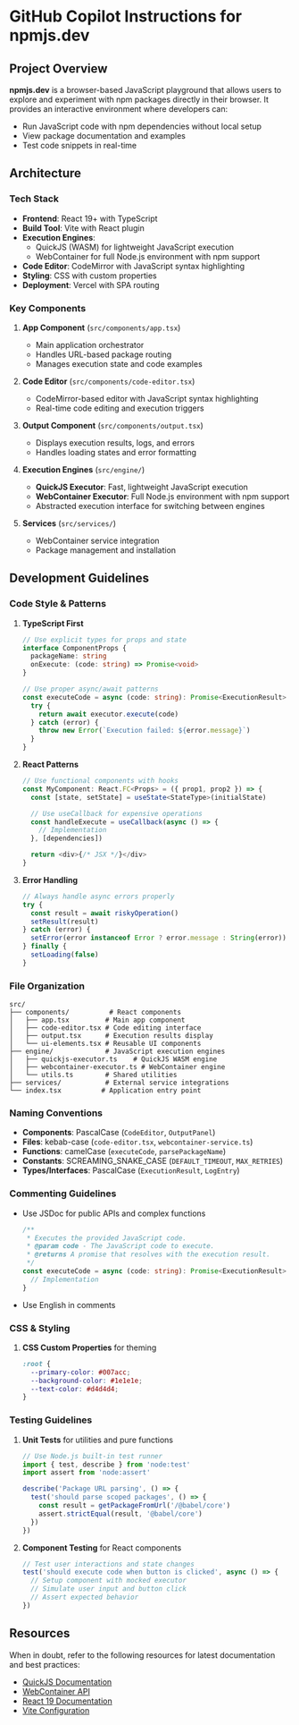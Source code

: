# GitHub Copilot Instructions for npmjs.dev

## Project Overview

**npmjs.dev** is a browser-based JavaScript playground that allows users to explore and experiment with npm packages directly in their browser. It provides an interactive environment where developers can:

- Run JavaScript code with npm dependencies without local setup
- View package documentation and examples
- Test code snippets in real-time

## Architecture

### Tech Stack

- **Frontend**: React 19+ with TypeScript
- **Build Tool**: Vite with React plugin
- **Execution Engines**:
  - QuickJS (WASM) for lightweight JavaScript execution
  - WebContainer for full Node.js environment with npm support
- **Code Editor**: CodeMirror with JavaScript syntax highlighting
- **Styling**: CSS with custom properties
- **Deployment**: Vercel with SPA routing

### Key Components

1. **App Component** (`src/components/app.tsx`)
   - Main application orchestrator
   - Handles URL-based package routing
   - Manages execution state and code examples

2. **Code Editor** (`src/components/code-editor.tsx`)
   - CodeMirror-based editor with JavaScript syntax highlighting
   - Real-time code editing and execution triggers

3. **Output Component** (`src/components/output.tsx`)
   - Displays execution results, logs, and errors
   - Handles loading states and error formatting

4. **Execution Engines** (`src/engine/`)
   - **QuickJS Executor**: Fast, lightweight JavaScript execution
   - **WebContainer Executor**: Full Node.js environment with npm support
   - Abstracted execution interface for switching between engines

5. **Services** (`src/services/`)
   - WebContainer service integration
   - Package management and installation

## Development Guidelines

### Code Style & Patterns

1. **TypeScript First**

   ```typescript
   // Use explicit types for props and state
   interface ComponentProps {
     packageName: string
     onExecute: (code: string) => Promise<void>
   }

   // Use proper async/await patterns
   const executeCode = async (code: string): Promise<ExecutionResult> => {
     try {
       return await executor.execute(code)
     } catch (error) {
       throw new Error(`Execution failed: ${error.message}`)
     }
   }
   ```

2. **React Patterns**

   ```typescript
   // Use functional components with hooks
   const MyComponent: React.FC<Props> = ({ prop1, prop2 }) => {
     const [state, setState] = useState<StateType>(initialState)

     // Use useCallback for expensive operations
     const handleExecute = useCallback(async () => {
       // Implementation
     }, [dependencies])

     return <div>{/* JSX */}</div>
   }
   ```

3. **Error Handling**
   ```typescript
   // Always handle async errors properly
   try {
     const result = await riskyOperation()
     setResult(result)
   } catch (error) {
     setError(error instanceof Error ? error.message : String(error))
   } finally {
     setLoading(false)
   }
   ```

### File Organization

```
src/
├── components/          # React components
│   ├── app.tsx         # Main app component
│   ├── code-editor.tsx # Code editing interface
│   ├── output.tsx      # Execution results display
│   └── ui-elements.tsx # Reusable UI components
├── engine/             # JavaScript execution engines
│   ├── quickjs-executor.ts    # QuickJS WASM engine
│   ├── webcontainer-executor.ts # WebContainer engine
│   └── utils.ts        # Shared utilities
├── services/           # External service integrations
└── index.tsx          # Application entry point
```

### Naming Conventions

- **Components**: PascalCase (`CodeEditor`, `OutputPanel`)
- **Files**: kebab-case (`code-editor.tsx`, `webcontainer-service.ts`)
- **Functions**: camelCase (`executeCode`, `parsePackageName`)
- **Constants**: SCREAMING_SNAKE_CASE (`DEFAULT_TIMEOUT`, `MAX_RETRIES`)
- **Types/Interfaces**: PascalCase (`ExecutionResult`, `LogEntry`)

### Commenting Guidelines

- Use JSDoc for public APIs and complex functions

  ```typescript
  /**
   * Executes the provided JavaScript code.
   * @param code - The JavaScript code to execute.
   * @returns A promise that resolves with the execution result.
   */
  const executeCode = async (code: string): Promise<ExecutionResult> => {
    // Implementation
  }
  ```

- Use English in comments

### CSS & Styling

1. **CSS Custom Properties** for theming
   ```css
   :root {
     --primary-color: #007acc;
     --background-color: #1e1e1e;
     --text-color: #d4d4d4;
   }
   ```

### Testing Guidelines

1. **Unit Tests** for utilities and pure functions

   ```typescript
   // Use Node.js built-in test runner
   import { test, describe } from 'node:test'
   import assert from 'node:assert'

   describe('Package URL parsing', () => {
     test('should parse scoped packages', () => {
       const result = getPackageFromUrl('/@babel/core')
       assert.strictEqual(result, '@babel/core')
     })
   })
   ```

2. **Component Testing** for React components
   ```typescript
   // Test user interactions and state changes
   test('should execute code when button is clicked', async () => {
     // Setup component with mocked executor
     // Simulate user input and button click
     // Assert expected behavior
   })
   ```

## Resources

When in doubt, refer to the following resources for latest documentation and best practices:

- [QuickJS Documentation](https://github.com/justjake/quickjs-emscripten)
- [WebContainer API](https://webcontainers.io/api)
- [React 19 Documentation](https://react.dev/)
- [Vite Configuration](https://vitejs.dev/config/)
